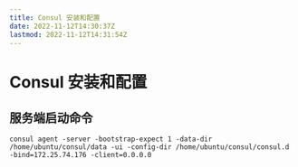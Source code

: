 ```yaml
---
title: Consul 安装和配置
date: 2022-11-12T14:30:37Z
lastmod: 2022-11-12T14:31:54Z
---
```


# Consul 安装和配置

## 服务端启动命令

```shell
consul agent -server -bootstrap-expect 1 -data-dir /home/ubuntu/consul/data -ui -config-dir /home/ubuntu/consul/consul.d -bind=172.25.74.176 -client=0.0.0.0
```

　　‍
